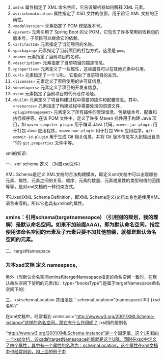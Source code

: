 1. `xmlns` 属性指定了 XML 命名空间，它告诉解析器如何解释 XML 元素。
2. `xsi:schemaLocation` 属性指定了 XSD 文件的位置，用于验证 XML 文档的正确性。
3. `<modelVersion>` 元素指定了 POM 模型版本号。
4. `<parent>` 元素引用了 Spring Boot 的父 POM，它包含了许多常用的依赖包的版本号，子项目可以继承它的依赖。
5. `<artifactId>` 元素指定了当前项目的名称。
6. `<packaging>` 元素指定了当前项目的打包方式，这里是 `pom`。
7. `<name>` 元素指定了当前项目的名称。
8. `<description>` 元素指定了当前项目的描述信息。
9. `<properties>` 元素定义了一些属性，这些属性可以在其他元素中引用。
10. `<url>` 元素指定了一个 URL，它指向了当前项目的主页。
11. `<licenses>` 元素定义了项目使用的许可证信息。
12. `<developers>` 元素定义了项目的开发者信息。
13. `<scm>` 元素指定了当前项目的代码仓库地址。
14. `<build>` 元素定义了项目构建过程中需要的插件和配置信息。其中，`<resources>` 元素指定了构建过程中需要处理的资源文件，`<pluginManagement>` 元素定义了所有插件的管理信息，包括版本号、配置和执行顺序等。在该 POM 文件中，定义了许多 Maven 插件用于构建 Java 项目，如 `maven-compiler-plugin` 用于编译 Java 代码，`maven-jar-plugin` 用于打包 Java 应用程序，`maven-war-plugin` 用于打包 Web 应用程序，`git-commit-id-plugin` 用于生成 Git 相关信息，并将 Git 版本信息写入到输出目录下的 `git.properties` 文件中等。





xml的知识:

一、xml schema 定义 （对应xsd文件）

XML Schema是定义 XML文档的合法构建模块，即定义xml文档中可以出现哪些元素、属性、元素之间的关系、顺序、元素的数量、元素或属性的类型和值的范围等等，是对xml文档的一种约束方式。

不过xsd(XML Schema Definition，即XML Schema定义)文档本身也是使用XML语言来写的。所以它也具有xmlns的属性。

### xmlns：引用schema(targetnamesapce) （引用别的规划，我的理解）是默认命名空间。如果不加前缀AAA)，即为默认命名空间，指定使用该命名空间的元素及子元素只要不加其他前缀，就都是默认命名空间的元素。

二、targetNamespace

### 为本xsd文档 定义 namespace,

另外（当默认命名空间xmlns和targetNamespace指定的命名空间一致时，在默认命名空间下使用的元素(如：type="booksType")是属于targetNamespace命名空间下的）

三、xsi:schemaLocation
其语法是：schemaLocation=“{namespaceURI}   {xsd名称}”

在xml文档中，经常看到 xmlns:xsi="http://www.w3.org/2001/XMLSchema-instance"这样的命名空间，那它有什么作用呢？  :xsi指的是别名

“http://www.w3.org/2001/XMLSchema-instance”是一个固定值，这个URI指向一个xsd文档，该xsd的targetNamespace的值就是这个URI。同时在xsd中定义了四个属性，其中有一个属性的名称为：schemaLocation，这个属性在xml文档中也经常用到，如上面的例子中